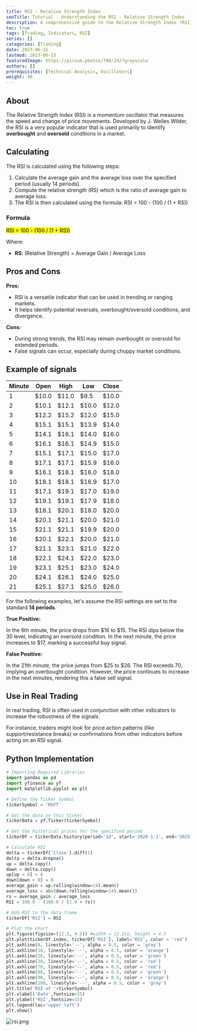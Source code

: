```yaml
---
title: RSI - Relative Strength Index
seoTitle: Tutorial - Understanding the RSI - Relative Strength Index
description: A comprehensive guide to the Relative Strength Index (RSI) trading indicator.
toc: true
tags: [Trading, Indicators, RSI]
series: []
categories: [Trading]
date: 2023-06-15
lastmod: 2023-06-15
featuredImage: https://picsum.photos/700/242?grayscale
authors: []
prerequisites: [Technical Analysis, Oscillators]
weight: 40
---
```


## About

The Relative Strength Index (RSI) is a momentum oscillator that measures the speed and change of price movements. Developed by J. Welles Wilder, the RSI is a very popular indicator that is used primarily to identify **overbought** and **oversold** conditions in a market.

## Calculating

The RSI is calculated using the following steps:

1. Calculate the average gain and the average loss over the specified period (usually 14 periods).
1. Compute the relative strength (RS) which is the ratio of average gain to average loss.
1. The RSI is then calculated using the formula: RSI = 100 - (100 / (1 + RS))

### Formula

<mark>RSI = 100 - (100 / (1 + RS))</mark>

Where:

- **RS**: (Relative Strength) = Average Gain / Average Loss

## Pros and Cons

**Pros:**

- RSI is a versatile indicator that can be used in trending or ranging markets.
- It helps identify potential reversals, overbought/oversold conditions, and divergence.

**Cons:**

- During strong trends, the RSI may remain overbought or oversold for extended periods.
- False signals can occur, especially during choppy market conditions.

## Example of signals

| Minute | Open  | High  | Low   | Close |
| ------ | ----- | ----- | ----- | ----- |
| 1      | $10.0 | $11.0 | $9.5  | $10.0 |
| 2      | $10.1 | $12.1 | $10.0 | $12.0 |
| 3      | $12.2 | $15.2 | $12.0 | $15.0 |
| 4      | $15.1 | $15.1 | $13.9 | $14.0 |
| 5      | $14.1 | $16.1 | $14.0 | $16.0 |
| 6      | $16.1 | $16.1 | $14.9 | $15.0 |
| 7      | $15.1 | $17.1 | $15.0 | $17.0 |
| 8      | $17.1 | $17.1 | $15.9 | $16.0 |
| 9      | $16.1 | $18.1 | $16.0 | $18.0 |
| 10     | $18.1 | $18.1 | $16.9 | $17.0 |
| 11     | $17.1 | $19.1 | $17.0 | $19.0 |
| 12     | $19.1 | $19.1 | $17.9 | $18.0 |
| 13     | $18.1 | $20.1 | $18.0 | $20.0 |
| 14     | $20.1 | $21.1 | $20.0 | $21.0 |
| 15     | $21.1 | $21.1 | $19.9 | $20.0 |
| 16     | $20.1 | $22.1 | $20.0 | $21.0 |
| 17     | $21.1 | $23.1 | $21.0 | $22.0 |
| 18     | $22.1 | $24.1 | $22.0 | $23.0 |
| 19     | $23.1 | $25.1 | $23.0 | $24.0 |
| 20     | $24.1 | $26.1 | $24.0 | $25.0 |
| 21     | $25.1 | $27.1 | $25.0 | $26.0 |

For the following examples, let's assume the RSI settings are set to the standard **14 periods**.

**True Positive:**

In the 6th minute, the price drops from $16 to $15. The RSI dips below the 30 level, indicating an oversold condition. In the next minute, the price increases to $17, marking a successful buy signal.

**False Positive:**

In the 21th minute, the price jumps from $25 to $26. The RSI exceeds 70, implying an overbought condition. However, the price continues to increase in the next minutes, rendering this a false sell signal.

## Use in Real Trading

In real trading, RSI is often used in conjunction with other indicators to increase the robustness of the signals.

For instance, traders might look for price action patterns (like support/resistance breaks) or confirmations from other indicators before acting on an RSI signal.

## Python Implementation

```python
# Importing Required Libraries
import pandas as pd
import yfinance as yf
import matplotlib.pyplot as plt

# Define the Ticker Symbol
tickerSymbol = 'MSFT'

# Get the data on this ticker
tickerData = yf.Ticker(tickerSymbol)

# Get the historical prices for the specified period
tickerDf = tickerData.history(period='1d', start='2020-1-1', end='2023-1-25')

# Calculate RSI
delta = tickerDf['Close'].diff(1)
delta = delta.dropna()
up = delta.copy()
down = delta.copy()
up[up < 0] = 0
down[down > 0] = 0
average_gain = up.rolling(window=14).mean()
average_loss = abs(down.rolling(window=14).mean())
rs = average_gain / average_loss
RSI = 100.0 - (100.0 / (1.0 + rs))

# Add RSI to the data frame
tickerDf['RSI'] = RSI

# Plot the chart
plt.figure(figsize=(12.2, 4.5)) #width = 12.2in, height = 4.5
plt.plot(tickerDf.index, tickerDf['RSI'], label='RSI', color = 'red')
plt.axhline(0, linestyle='--', alpha = 0.5, color = 'gray')
plt.axhline(10, linestyle='--', alpha = 0.5, color = 'orange')
plt.axhline(20, linestyle='--', alpha = 0.5, color = 'green')
plt.axhline(30, linestyle='--', alpha = 0.5, color = 'red')
plt.axhline(70, linestyle='--', alpha = 0.5, color = 'red')
plt.axhline(80, linestyle='--', alpha = 0.5, color = 'green')
plt.axhline(90, linestyle='--', alpha = 0.5, color = 'orange')
plt.axhline(100, linestyle='--', alpha = 0.5, color = 'gray')
plt.title('RSI of '+tickerSymbol)
plt.xlabel('Date',fontsize=15)
plt.ylabel('RSI',fontsize=15)
plt.legend(loc='upper left')
plt.show()
```

![rsi.png](../assets/rsi.png)
